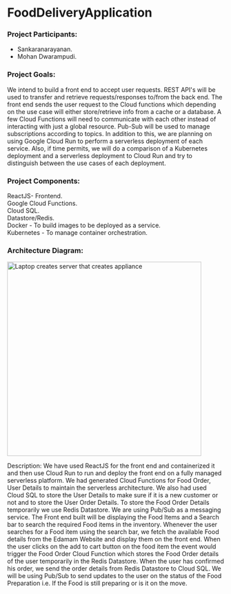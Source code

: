 # FoodDeliveryApplication
### Project Participants:
* Sankaranarayanan.
* Mohan Dwarampudi.
### Project Goals:
We intend to build a front end to accept user requests. REST API's will be used to transfer and retrieve requests/responses to/from the back end. The front end sends the user request to the Cloud functions which depending on the use case will either store/retrieve info from a cache or a database. A few Cloud Functions will need to communicate with each other instead of interacting with just a global resource. Pub-Sub will be used to manage subscriptions according to topics. In addition to this, we are planning on using Google Cloud Run to perform a serverless deployment of each service. Also, if time permits, we will do a comparison of a Kubernetes deployment and a serverless deployment to Cloud Run and try to distinguish between the use cases of each deployment.

### Project Components:
ReactJS- Frontend.
<br/>
Google Cloud Functions.
<br/>
Cloud SQL.
<br/>
Datastore/Redis.
<br/>
Docker - To build images to be deployed as a service.
<br/>
Kubernetes - To manage container orchestration.
<br/>
 

### Architecture Diagram:

<img src="goal.png" alt="Laptop creates server that creates appliance" style="width:450px;"> 

 
 
Description:
We have used ReactJS for the front end and containerized it and then use Cloud Run to run and deploy the front end on a fully managed serverless platform. We had generated Cloud Functions for Food Order, User Details to maintain the serverless architecture. We also had used Cloud SQL to store the User Details to make sure if it is a new customer or not and to store the User Order Details. To store the Food Order Details temporarily we use Redis Datastore. We are using Pub/Sub as a messaging service.
The Front end built will be displaying the Food Items and a Search bar to search the required Food items in the inventory. Whenever the user searches for a Food item using the search bar, we fetch the available Food details from the Edamam Website and display them on the front end.
When the user clicks on the add to cart button on the food item the event would trigger the Food Order Cloud Function which stores the Food Order details of the user temporarily in the Redis Datastore. When the user has confirmed his order, we send the order details from Redis Datastore to Cloud SQL.
We will be using Pub/Sub to send updates to the user on the status of the Food Preparation i.e. If the Food is still preparing or is it on the move.
